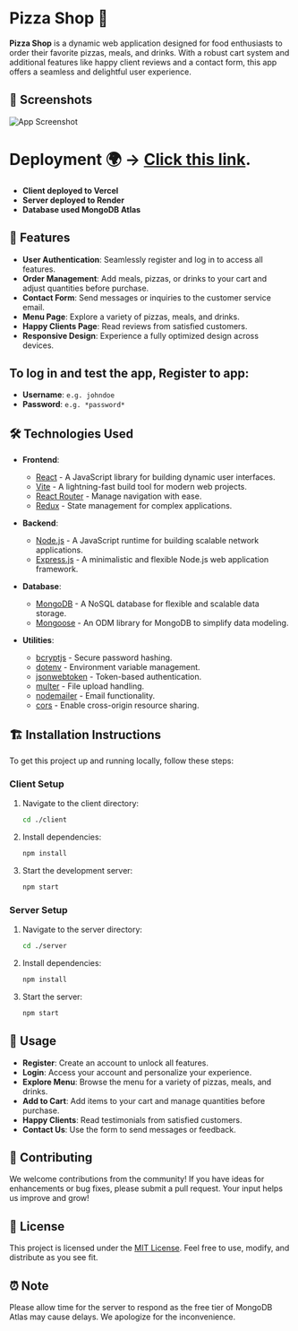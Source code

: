 # Pizza Shop 🍕

**Pizza Shop** is a dynamic web application designed for food enthusiasts to order their favorite pizzas, meals, and drinks. With a robust cart system and additional features like happy client reviews and a contact form, this app offers a seamless and delightful user experience.

## 📸 Screenshots

![App Screenshot](./pizzashop/public/images/Screenshot%202025-01-13%20at%2023.05.22.png)

# Deployment 🌍 -> [Click this link](https://pizzashop-one.vercel.app/).

- **Client deployed to Vercel**
- **Server deployed to Render**
- **Database used MongoDB Atlas**

## 🚀 Features

- **User Authentication**: Seamlessly register and log in to access all features.
- **Order Management**: Add meals, pizzas, or drinks to your cart and adjust quantities before purchase.
- **Contact Form**: Send messages or inquiries to the customer service email.
- **Menu Page**: Explore a variety of pizzas, meals, and drinks.
- **Happy Clients Page**: Read reviews from satisfied customers.
- **Responsive Design**: Experience a fully optimized design across devices.

## To log in and test the app, Register to app:

- **Username**: `e.g. johndoe`
- **Password**: `e.g. *password*`

## 🛠️ Technologies Used

- **Frontend**:
  - [React](https://reactjs.org/) - A JavaScript library for building dynamic user interfaces.
  - [Vite](https://vitejs.dev/) - A lightning-fast build tool for modern web projects.
  - [React Router](https://reactrouter.com/) - Manage navigation with ease.
  - [Redux](https://redux.js.org/) - State management for complex applications.

- **Backend**:
  - [Node.js](https://nodejs.org/) - A JavaScript runtime for building scalable network applications.
  - [Express.js](https://expressjs.com/) - A minimalistic and flexible Node.js web application framework.

- **Database**:
  - [MongoDB](https://www.mongodb.com/) - A NoSQL database for flexible and scalable data storage.
  - [Mongoose](https://mongoosejs.com/) - An ODM library for MongoDB to simplify data modeling.

- **Utilities**:
  - [bcryptjs](https://www.npmjs.com/package/bcryptjs) - Secure password hashing.
  - [dotenv](https://www.npmjs.com/package/dotenv) - Environment variable management.
  - [jsonwebtoken](https://www.npmjs.com/package/jsonwebtoken) - Token-based authentication.
  - [multer](https://www.npmjs.com/package/multer) - File upload handling.
  - [nodemailer](https://nodemailer.com/about/) - Email functionality.
  - [cors](https://www.npmjs.com/package/cors) - Enable cross-origin resource sharing.

## 🏗️ Installation Instructions

To get this project up and running locally, follow these steps:

### Client Setup

1. Navigate to the client directory:
    ```bash
    cd ./client
    ```
2. Install dependencies:
    ```bash
    npm install
    ```
3. Start the development server:
    ```bash
    npm start
    ```

### Server Setup

1. Navigate to the server directory:
    ```bash
    cd ./server
    ```
2. Install dependencies:
    ```bash
    npm install
    ```
3. Start the server:
    ```bash
    npm start
    ```

## 🧭 Usage

- **Register**: Create an account to unlock all features.
- **Login**: Access your account and personalize your experience.
- **Explore Menu**: Browse the menu for a variety of pizzas, meals, and drinks.
- **Add to Cart**: Add items to your cart and manage quantities before purchase.
- **Happy Clients**: Read testimonials from satisfied customers.
- **Contact Us**: Use the form to send messages or feedback.

## 🤝 Contributing

We welcome contributions from the community! If you have ideas for enhancements or bug fixes, please submit a pull request. Your input helps us improve and grow!

## 📜 License

This project is licensed under the [MIT License](https://opensource.org/licenses/MIT). Feel free to use, modify, and distribute as you see fit.

## ⏰ Note

Please allow time for the server to respond as the free tier of MongoDB Atlas may cause delays. We apologize for the inconvenience.
